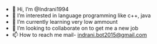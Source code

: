 - 👋 Hi, I’m @Indrani1994
- 👀 I’m interested in language  programming  like c++, java
- 🌱 I’m currently learning very low ammount 
- 💞️ I’m looking to collaborate on to get me a new job
- 📫 How to reach me mail- indrani.bot2015@gmail.com

<!---
Indrani1994/Indrani1994 is a ✨ special ✨ repository because its `README.md` (this file) appears on your GitHub profile.
You can click the Preview link to take a look at your changes.
--->
